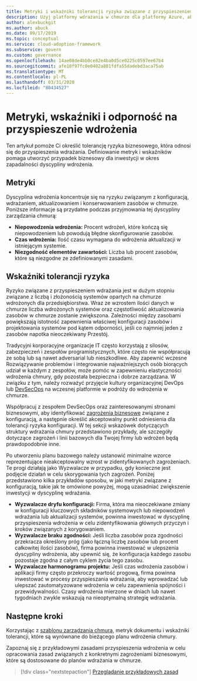 ```yaml
---
title: Metryki i wskaźniki tolerancji ryzyka związane z przyspieszeniem wdrożenia
description: Użyj platformy wdrażania w chmurze dla platformy Azure, aby określić tolerancję ryzyka biznesowego związanego z przyspieszeniem wdrażania.
author: alexbuckgit
ms.author: abuck
ms.date: 09/17/2019
ms.topic: conceptual
ms.service: cloud-adoption-framework
ms.subservice: govern
ms.custom: governance
ms.openlocfilehash: 14ae08de4bb0ce82e4ba0d5ce0225c0597ee67b4
ms.sourcegitcommit: afe10f97fc0e0402a881fdfa55dadebd3aca75ab
ms.translationtype: MT
ms.contentlocale: pl-PL
ms.lasthandoff: 03/31/2020
ms.locfileid: "80434527"
---
```

# <a name="deployment-acceleration-metrics-indicators-and-risk-tolerance"></a>Metryki, wskaźniki i odporność na przyspieszenie wdrożenia

Ten artykuł pomoże Ci określić tolerancję ryzyka biznesowego, która odnosi się do przyspieszenia wdrażania. Definiowanie metryk i wskaźników pomaga utworzyć przypadek biznesowy dla inwestycji w okres zapadalności dyscypliny wdrożenia.

## <a name="metrics"></a>Metryki

Dyscyplina wdrożenia koncentruje się na ryzyku związanym z konfiguracją, wdrażaniem, aktualizowaniem i konserwowaniem zasobów w chmurze. Poniższe informacje są przydatne podczas przyjmowania tej dyscypliny zarządzania chmurą:

- **Niepowodzenia wdrożenia:** Procent wdrożeń, które kończą się niepowodzeniem lub powodują błędne skonfigurowanie zasobów.
- **Czas wdrożenia:** Ilość czasu wymagana do wdrożenia aktualizacji w istniejącym systemie.
- **Niezgodność elementów zawartości:** Liczba lub procent zasobów, które są niezgodne ze zdefiniowanymi zasadami.

## <a name="risk-tolerance-indicators"></a>Wskaźniki tolerancji ryzyka

Ryzyko związane z przyspieszeniem wdrażania jest w dużym stopniu związane z liczbą i złożonością systemów opartych na chmurze wdrożonych dla przedsiębiorstwa. Wraz ze wzrostem ilości danych w chmurze liczba wdrożonych systemów oraz częstotliwość aktualizowania zasobów w chmurze zostanie zwiększona. Zależności między zasobami powiększają istotność zapewnienia właściwej konfiguracji zasobów i projektowania systemów pod kątem odporności, jeśli co najmniej jeden z zasobów napotka nieoczekiwany Przestój.

<!-- "en-us" location is required for the URL below. -->

Tradycyjni korporacyjne organizacje IT często korzystają z silosów, zabezpieczeń i zespołów programistycznych, które często nie współpracują ze sobą lub są nawet adversarial lub nieszkodliwe. Aby zapewnić wczesne Rozwiązywanie problemów i integrowanie najważniejszych osób biorących udział w każdym z zespołów, może pomóc w zapewnieniu elastyczności wdrożenia chmury, gdy pozostała bezpieczna i dobrze zarządzana. W związku z tym, należy rozważyć przyjęcie kultury organizacyjnej DevOps lub [DevSecOps](https://www.microsoft.com/en-us/securityengineering/devsecops) na wczesnej platformie w podróży do wdrożenia w chmurze.

Współpracuj z zespołem DevSecOps oraz zainteresowanymi stronami biznesowymi, aby identyfikować [zagrożenia biznesowe](./business-risks.md) związane z konfiguracją, a następnie określić akceptowalny punkt odniesienia dla tolerancji ryzyka konfiguracji. W tej sekcji wskazówek dotyczących struktury wdrażania chmury przedstawiono przykłady, ale szczegóły dotyczące zagrożeń i linii bazowych dla Twojej firmy lub wdrożeń będą prawdopodobnie inne.

Po utworzeniu planu bazowego należy ustanowić minimalne wzorce reprezentujące nieakceptowalny wzrost w zidentyfikowanych zagrożeniach. Te progi działają jako Wyzwalacze w przypadku, gdy konieczne jest podjęcie działań w celu skorygowania tych zagrożeń. Poniżej przedstawiono kilka przykładów sposobu, w jaki metryki związane z konfiguracją, takie jak te omówione powyżej, mogą uzasadniać zwiększenie inwestycji w dyscyplinę wdrażania.

- **Wyzwalacze dryfu konfiguracji:** Firma, która ma nieoczekiwane zmiany w konfiguracji kluczowych składników systemowych lub niepowodzeń wdrażania lub aktualizacji systemów, powinna inwestować w dyscyplinę przyspieszenia wdrożenia w celu zidentyfikowania głównych przyczyn i kroków związanych z korygowaniem.
- **Wyzwalacze braku zgodności:** Jeśli liczba zasobów poza zgodności przekracza określony próg (jako łączną liczbę zasobów lub procent całkowitej ilości zasobów), firma powinna inwestować w ulepszenia dyscypliny wdrożenia, aby upewnić się, że konfiguracja każdego zasobu pozostaje zgodna z całym cyklem życia tego zasobu.
- **Wyzwalacze harmonogramu projektu:** Jeśli czas wdrożenia zasobów i aplikacji firmy często przekroczy wartość progową, firma powinna inwestować w procesy przyspieszania wdrażania, aby wprowadzać lub ulepszać zautomatyzowane wdrożenia w celu zapewnienia spójności i przewidywalności. Czasy wdrożenia mierzone w dniach lub nawet tygodniach zwykle wskazują na nieoptymalną strategię wdrażania.

## <a name="next-steps"></a>Następne kroki

Korzystając z [szablonu zarządzania chmurą](./template.md), metryk dokumentu i wskaźniki tolerancji, które są wyrównane do bieżącego planu wdrożenia chmury.

Zapoznaj się z przykładowymi zasadami przyspieszenia wdrożenia w celu opracowania zasad związanych z konkretnymi zagrożeniami biznesowymi, które są dostosowane do planów wdrażania w chmurze.

> [!div class="nextstepaction"]
> [Przeglądanie przykładowych zasad](./policy-statements.md)
